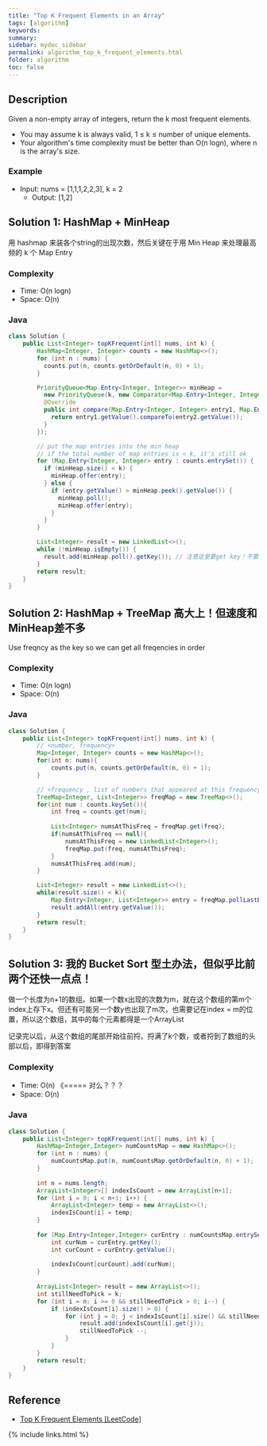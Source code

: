 ```yaml
---
title: "Top K Frequent Elements in an Array"
tags: [algorithm]
keywords:
summary:
sidebar: mydoc_sidebar
permalink: algorithm_top_k_frequent_elements.html
folder: algorithm
toc: false
---
```


## Description
Given a non-empty array of integers, return the k most frequent elements.
* You may assume k is always valid, 1 ≤ k ≤ number of unique elements.
* Your algorithm's time complexity must be better than O(n logn), where n is the array's size.

### Example
* Input: nums = [1,1,1,2,2,3], k = 2
  * Output: [1,2]

## Solution 1: HashMap + MinHeap
用 hashmap 来装各个string的出现次数，然后关键在于用 Min Heap 来处理最高频的 k 个 Map Entry

### Complexity
* Time: O(n logn)
* Space: O(n)

### Java
```java
class Solution {
    public List<Integer> topKFrequent(int[] nums, int k) {
        HashMap<Integer, Integer> counts = new HashMap<>();
        for (int n : nums) {
          counts.put(n, counts.getOrDefault(n, 0) + 1);
        }

        PriorityQueue<Map.Entry<Integer, Integer>> minHeap = 
          new PriorityQueue(k, new Comparator<Map.Entry<Integer, Integer>>() {
          @Override
          public int compare(Map.Entry<Integer, Integer> entry1, Map.Entry<Integer, Integer> entry2) {
            return entry1.getValue().compareTo(entry2.getValue());
          }
        });

        // put the map entries into the min heap
        // if the total number of map entries is < k, it's still ok
        for (Map.Entry<Integer, Integer> entry : counts.entrySet()) {
          if (minHeap.size() < k) {
            minHeap.offer(entry);
          } else {
            if (entry.getValue() > minHeap.peek().getValue()) {
              minHeap.poll();
              minHeap.offer(entry);
            }
          }
        }

        List<Integer> result = new LinkedList<>();
        while (!minHeap.isEmpty()) {
          result.add(minHeap.poll().getKey()); // 注意这里要get key！不要getValue
        }
        return result;
    }
}
```

## Solution 2: HashMap + TreeMap 高大上！但速度和MinHeap差不多
Use freqncy as the key so we can get all freqencies in order

### Complexity
* Time: O(n logn)
* Space: O(n)

### Java
```java
class Solution {
    public List<Integer> topKFrequent(int[] nums, int k) {
        // <number, frequency>
        Map<Integer, Integer> counts = new HashMap<>();
        for(int n: nums){
            counts.put(n, counts.getOrDefault(n, 0) + 1);
        }

        // <frequency , list of numbers that appeared at this frequency>
        TreeMap<Integer, List<Integer>> freqMap = new TreeMap<>();
        for(int num : counts.keySet()){
            int freq = counts.get(num);
        
            List<Integer> numsAtThisFreq = freqMap.get(freq);
            if(numsAtThisFreq == null){
                numsAtThisFreq = new LinkedList<Integer>();
                freqMap.put(freq, numsAtThisFreq);
            }
            numsAtThisFreq.add(num);
        }

        List<Integer> result = new LinkedList<>();
        while(result.size() < k){
            Map.Entry<Integer, List<Integer>> entry = freqMap.pollLastEntry();
            result.addAll(entry.getValue());
        }
        return result;
    }
}
```

## Solution 3: 我的 Bucket Sort 型土办法，但似乎比前两个还快一点点！
做一个长度为n+1的数组。如果一个数x出现的次数为m，就在这个数组的第m个index上存下x。但还有可能另一个数y也出现了m次，也需要记在index = m的位置，所以这个数组，其中的每个元素都得是一个ArrayList

记录完以后，从这个数组的尾部开始往前捋。捋满了k个数，或者捋到了数组的头部以后，即得到答案
    
### Complexity
* Time: O(n)   《===== 对么？？？
* Space: O(n)

### Java
```java
class Solution {
    public List<Integer> topKFrequent(int[] nums, int k) {
        HashMap<Integer,Integer> numCountsMap = new HashMap<>();
        for (int n : nums) {
            numCountsMap.put(n, numCountsMap.getOrDefault(n, 0) + 1);
        }
        
        int n = nums.length;
        ArrayList<Integer>[] indexIsCount = new ArrayList[n+1];
        for (int i = 0; i < n+1; i++) {
            ArrayList<Integer> temp = new ArrayList<>();
            indexIsCount[i] = temp;
        }
        
        for (Map.Entry<Integer,Integer> curEntry : numCountsMap.entrySet()) {
            int curNum = curEntry.getKey();
            int curCount = curEntry.getValue();
            
            indexIsCount[curCount].add(curNum);
        }
        
        ArrayList<Integer> result = new ArrayList<>();
        int stillNeedToPick = k;
        for (int i = n; i >= 0 && stillNeedToPick > 0; i--) {
            if (indexIsCount[i].size() > 0) {
                for (int j = 0; j < indexIsCount[i].size() && stillNeedToPick > 0; j++) {
                    result.add(indexIsCount[i].get(j));
                    stillNeedToPick --;
                }
            }
        }
        return result;
    }
}
```

## Reference
* [Top K Frequent Elements [LeetCode]](https://leetcode.com/problems/top-k-frequent-elements/description/)

{% include links.html %}
